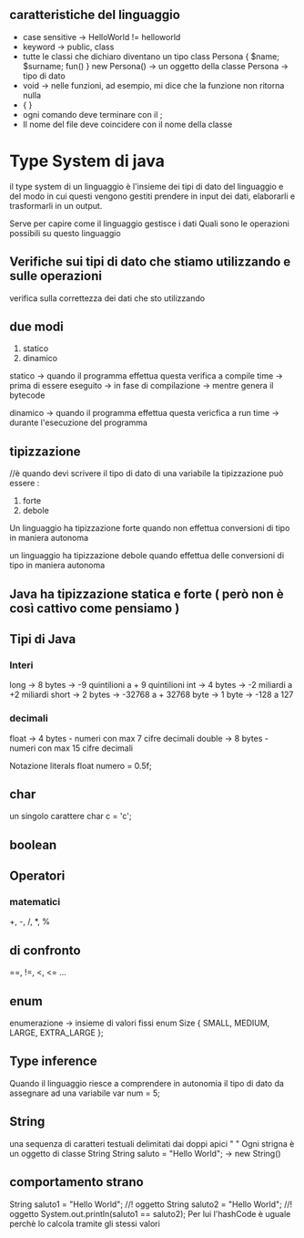 ## caratteristiche del linguaggio
- case sensitive -> HelloWorld != helloworld
- keyword -> public, class
- tutte le classi che dichiaro diventano un tipo
    class Persona {
        $name;
        $surname;
        fun()
    }
    new Persona() -> un oggetto della classe Persona -> tipo di dato
- void -> nelle funzioni, ad esempio, mi dice che la funzione non ritorna nulla
- { }
- ogni comando deve terminare con il ;
- Il nome del file deve coincidere con il nome della classe


# Type System di java
il type system di un linguaggio è l'insieme dei tipi di dato del linguaggio e del modo in cui questi vengono gestiti
prendere in input dei dati, elaborarli e trasformarli in un output.

Serve per capire come il linguaggio gestisce i dati
Quali sono le operazioni possibili su questo linguaggio

## Verifiche sui tipi di dato che stiamo utilizzando e sulle operazioni
verifica sulla correttezza dei dati che sto utilizzando
## due modi
1. statico
2. dinamico

statico -> quando il programma effettua questa verifica a compile time -> prima di essere eseguito -> in fase di compilazione -> mentre genera il bytecode

dinamico -> quando il programma effettua questa vericfica a run time -> durante l'esecuzione del programma

## tipizzazione
//è quando devi scrivere il tipo di dato di una variabile
la tipizzazione può essere :
1. forte
2. debole

Un linguaggio ha tipizzazione forte quando non effettua conversioni di tipo in maniera autonoma

un linguaggio ha tipizzazione debole quando effettua delle conversioni di tipo in maniera autonoma

## Java ha tipizzazione statica e forte ( però non è così cattivo come pensiamo )

## Tipi di Java
### Interi
long -> 8 bytes -> -9 quintilioni a + 9 quintilioni
int -> 4 bytes -> -2 miliardi a +2 miliardi
short -> 2 bytes -> -32768 a + 32768
byte -> 1 byte -> -128 a 127

### decimali
float -> 4 bytes - numeri con max 7 cifre decimali
double -> 8 bytes - numeri con max 15 cifre decimali

Notazione literals
float numero = 0.5f;

## char
un singolo carattere
char c = 'c';

## boolean

## Operatori
### matematici
+, -, /, *, %

## di confronto
==, !=, <, <= ...


## enum
enumerazione -> insieme di valori fissi
enum Size { SMALL, MEDIUM, LARGE, EXTRA_LARGE };

## Type inference
Quando il linguaggio riesce a comprendere in autonomia il tipo di dato da assegnare ad una variabile
var num = 5;

## String
una sequenza di caratteri testuali delimitati dai doppi apici " "
Ogni strigna è un oggetto di classe String
String saluto = "Hello World"; -> new String()

## comportamento strano
String saluto1 = "Hello World"; //! oggetto
String saluto2 = "Hello World"; //! oggetto
System.out.println(saluto1 == saluto2);
Per lui l'hashCode è uguale perchè lo calcola tramite gli stessi valori

